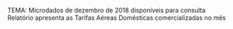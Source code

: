 TEMA:
Microdados de dezembro de 2018 disponíveis para consulta
Relatório apresenta as Tarifas Aéreas Domésticas comercializadas no mês